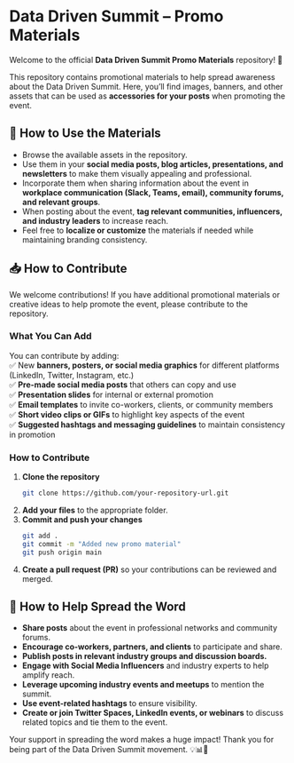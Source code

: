 # Data Driven Summit – Promo Materials

Welcome to the official **Data Driven Summit Promo Materials** repository! 🎉  

This repository contains promotional materials to help spread awareness about the Data Driven Summit. Here, you’ll find images, banners, and other assets that can be used as **accessories for your posts** when promoting the event.

## 📌 How to Use the Materials  
- Browse the available assets in the repository.  
- Use them in your **social media posts, blog articles, presentations, and newsletters** to make them visually appealing and professional.  
- Incorporate them when sharing information about the event in **workplace communication (Slack, Teams, email), community forums, and relevant groups**.  
- When posting about the event, **tag relevant communities, influencers, and industry leaders** to increase reach.  
- Feel free to **localize or customize** the materials if needed while maintaining branding consistency.  

## 📥 How to Contribute  
We welcome contributions! If you have additional promotional materials or creative ideas to help promote the event, please contribute to the repository.

### What You Can Add  
You can contribute by adding:  
✅ New **banners, posters, or social media graphics** for different platforms (LinkedIn, Twitter, Instagram, etc.)  
✅ **Pre-made social media posts** that others can copy and use  
✅ **Presentation slides** for internal or external promotion  
✅ **Email templates** to invite co-workers, clients, or community members  
✅ **Short video clips or GIFs** to highlight key aspects of the event  
✅ **Suggested hashtags and messaging guidelines** to maintain consistency in promotion  

### How to Contribute  
1. **Clone the repository**  
   ```sh
   git clone https://github.com/your-repository-url.git
   ```
2. **Add your files** to the appropriate folder.  
3. **Commit and push your changes**  
   ```sh
   git add .
   git commit -m "Added new promo material"
   git push origin main
   ```
4. **Create a pull request (PR)** so your contributions can be reviewed and merged.  

## 🚀 How to Help Spread the Word  
- **Share posts** about the event in professional networks and community forums.  
- **Encourage co-workers, partners, and clients** to participate and share.  
- **Publish posts in relevant industry groups and discussion boards.**  
- **Engage with Social Media Influencers** and industry experts to help amplify reach.  
- **Leverage upcoming industry events and meetups** to mention the summit.  
- **Use event-related hashtags** to ensure visibility.  
- **Create or join Twitter Spaces, LinkedIn events, or webinars** to discuss related topics and tie them to the event.  

Your support in spreading the word makes a huge impact! Thank you for being part of the Data Driven Summit movement. 💡📊🎤
